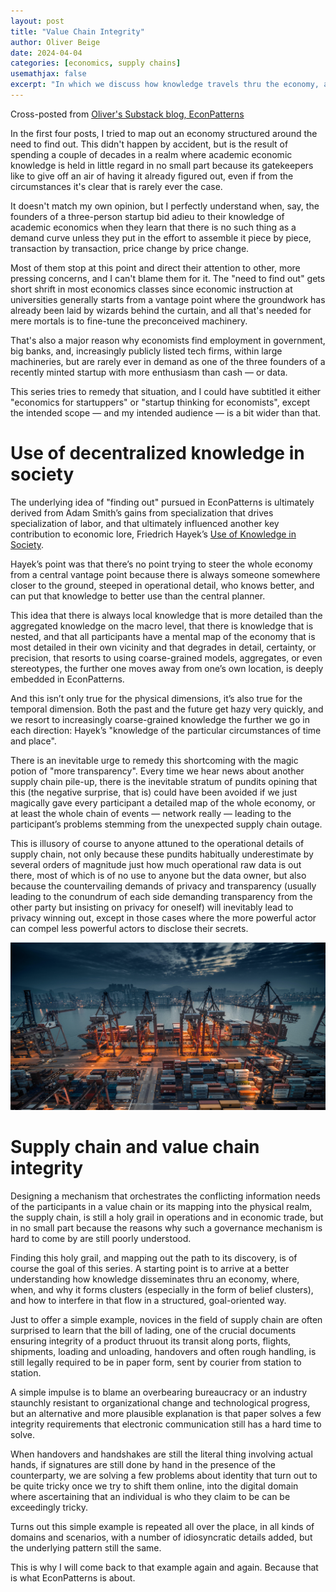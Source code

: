 ```yaml
---
layout: post
title: "Value Chain Integrity"
author: Oliver Beige
date: 2024-04-04
categories: [economics, supply chains]
usemathjax: false 
excerpt: "In which we discuss how knowledge travels thru the economy, and how, when and where it forms clusters."
---
```


Cross-posted from [Oliver's Substack blog, EconPatterns](https://econpatterns.substack.com/p/value-chain-integrity)

In the first four posts, I tried to map out an economy structured around the need to find out. This didn't happen by accident, but is the result of spending a couple of decades in a realm where academic economic knowledge is held in little regard in no small part because its gatekeepers like to give off an air of having it already figured out, even if from the circumstances it's clear that is rarely ever the case.

It doesn't match my own opinion, but I perfectly understand when, say, the founders of a three-person startup bid adieu to their knowledge of academic economics when they learn that there is no such thing as a demand curve unless they put in the effort to assemble it piece by piece, transaction by transaction, price change by price change.

Most of them stop at this point and direct their attention to other, more pressing concerns, and I can't blame them for it. The "need to find out" gets short shrift in most economics classes since economic instruction at universities generally starts from a vantage point where the groundwork has already been laid by wizards behind the curtain, and all that's needed for mere mortals is to fine-tune the preconceived machinery.

That's also a major reason why economists find employment in government, big banks, and, increasingly publicly listed tech firms, within large machineries, but are rarely ever in demand as one of the three founders of a recently minted startup with more enthusiasm than cash — or data.

This series tries to remedy that situation, and I could have subtitled it either "economics for startuppers" or "startup thinking for economists", except the intended scope — and my intended audience — is a bit wider than that.

# Use of decentralized knowledge in society

The underlying idea of "finding out" pursued in EconPatterns is ultimately derived from Adam Smith’s gains from specialization that drives specialization of labor, and that ultimately influenced another key contribution to economic lore, Friedrich Hayek’s [Use of Knowledge in Society](https://www.econlib.org/library/Essays/hykKnw.html).

Hayek’s point was that there’s no point trying to steer the whole economy from a central vantage point because there is always someone somewhere closer to the ground, steeped in operational detail, who knows better, and can put that knowledge to better use than the central planner.

This idea that there is always local knowledge that is more detailed than the aggregated knowledge on the macro level, that there is knowledge that is nested, and that all participants have a mental map of the economy that is most detailed in their own vicinity and that degrades in detail, certainty, or precision, that resorts to using coarse-grained models, aggregates, or even stereotypes, the further one moves away from one’s own location, is deeply embedded in EconPatterns.

And this isn’t only true for the physical dimensions, it’s also true for the temporal dimension. Both the past and the future get hazy very quickly, and we resort to increasingly coarse-grained knowledge the further we go in each direction: Hayek’s "knowledge of the particular circumstances of time and place".

There is an inevitable urge to remedy this shortcoming with the magic potion of "more transparency". Every time we hear news about another supply chain pile-up, there is the inevitable stratum of pundits opining that this (the negative surprise, that is) could have been avoided if we just magically gave every participant a detailed map of the whole economy, or at least the whole chain of events — network really — leading to the participant’s problems stemming from the unexpected supply chain outage. 

This is illusory of course to anyone attuned to the operational details of supply chain, not only because these pundits habitually underestimate by several orders of magnitude just how much operational raw data is out there, most of which is of no use to anyone but the data owner, but also because the countervailing demands of privacy and transparency (usually leading to the conundrum of each side demanding transparency from the other party but insisting on privacy for oneself) will inevitably lead to privacy winning out, except in those cases where the more powerful actor can compel less powerful actors to disclose their secrets.

![Container ship](/assetsPosts/2024-04-04-value-chain-integrity/img1.jpg)

# Supply chain and value chain integrity

Designing a mechanism that orchestrates the conflicting information needs of the participants in a value chain or its mapping into the physical realm, the supply chain, is still a holy grail in operations and in economic trade, but in no small part because the reasons why such a governance mechanism is hard to come by are still poorly understood.

Finding this holy grail, and mapping out the path to its discovery, is of course the goal of this series. A starting point is to arrive at a better understanding how knowledge disseminates thru an economy, where, when, and why it forms clusters (especially in the form of belief clusters), and how to interfere in that flow in a structured, goal-oriented way.

Just to offer a simple example, novices in the field of supply chain are often surprised to learn that the bill of lading, one of the crucial documents ensuring integrity of a product thruout its transit along ports, flights, shipments, loading and unloading, handovers and often rough handling, is still legally required to be in paper form, sent by courier from station to station.

A simple impulse is to blame an overbearing bureaucracy or an industry staunchly resistant to organizational change and technological progress, but an alternative and more plausible explanation is that paper solves a few integrity requirements that electronic communication still has a hard time to solve. 

When handovers and handshakes are still the literal thing involving actual hands, if signatures are still done by hand in the presence of the counterparty, we are solving a few problems about identity that turn out to be quite tricky once we try to shift them online, into the digital domain where ascertaining that an individual is who they claim to be can be exceedingly tricky.

Turns out this simple example is repeated all over the place, in all kinds of domains and scenarios, with a number of idiosyncratic details added, but the underlying pattern still the same. 

This is why I will come back to that example again and again. Because that is what EconPatterns is about.
